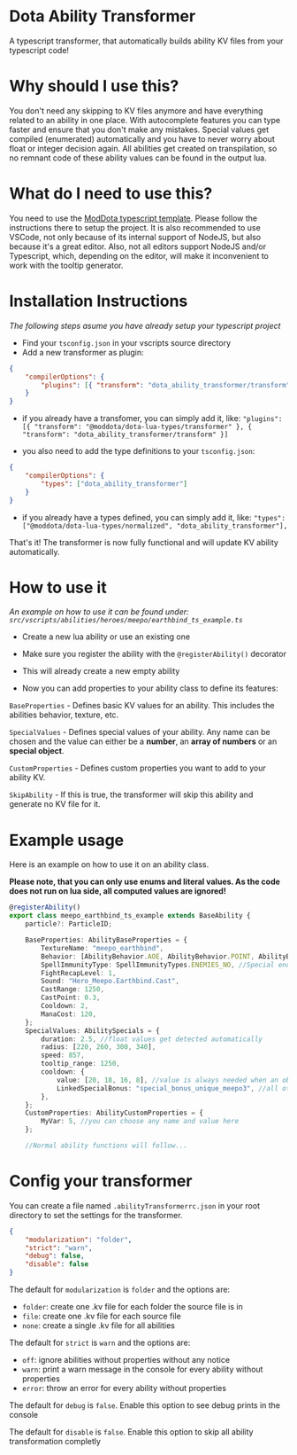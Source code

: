 # Dota Ability Transformer

A typescript transformer, that automatically builds ability KV files from your typescript code!

# Why should I use this?

You don't need any skipping to KV files anymore and have everything related to an ability in one place. With autocomplete features you can type faster and ensure that you don't make any mistakes. Special values get compiled (enumerated) automatically and you have to never worry about float or integer decision again.
All abilities get created on transpilation, so no remnant code of these ability values can be found in the output lua.

# What do I need to use this?

You need to use the [ModDota typescript template](https://github.com/ModDota/TypeScriptAddonTemplate). Please follow the instructions there to setup the project.
It is also recommended to use VSCode, not only because of its internal support of NodeJS, but also because it's a great editor. Also, not all editors support NodeJS and/or Typescript, which, depending on the editor, will make it inconvenient to work with the tooltip generator.

# Installation Instructions

_The following steps asume you have already setup your typescript project_

-   Find your `tsconfig.json` in your vscripts source directory
-   Add a new transformer as plugin:

```json
{
	"compilerOptions": {
		"plugins": [{ "transform": "dota_ability_transformer/transform" }]
	}
}
```

-   if you already have a transfomer, you can simply add it, like: `"plugins": [{ "transform": "@moddota/dota-lua-types/transformer" }, { "transform": "dota_ability_transformer/transform" }]`

-   you also need to add the type definitions to your `tsconfig.json`:

```json
{
	"compilerOptions": {
		"types": ["dota_ability_transformer"]
	}
}
```

-   if you already have a types defined, you can simply add it, like: `"types": ["@moddota/dota-lua-types/normalized", "dota_ability_transformer"],`

That's it! The transformer is now fully functional and will update KV ability automatically.

# How to use it

_An example on how to use it can be found under: `src/vscripts/abilities/heroes/meepo/earthbind_ts_example.ts`_

-   Create a new lua ability or use an existing one
-   Make sure you register the ability with the `@registerAbility()` decorator
-   This will already create a new empty ability

-   Now you can add properties to your ability class to define its features:

`BaseProperties` - Defines basic KV values for an ability. This includes the abilities behavior, texture, etc.

`SpecialValues` - Defines special values of your ability. Any name can be chosen and the value can either be a **number**, an **array of numbers** or an **special object**.

`CustomProperties` - Defines custom properties you want to add to your ability KV.

`SkipAbility` - If this is true, the transformer will skip this ability and generate no KV file for it.

# Example usage

Here is an example on how to use it on an ability class.

**Please note, that you can only use enums and literal values. As the code does not run on lua side, all computed values are ignored!**

```ts
@registerAbility()
export class meepo_earthbind_ts_example extends BaseAbility {
	particle?: ParticleID;

	BaseProperties: AbilityBaseProperties = {
		TextureName: "meepo_earthbind",
		Behavior: [AbilityBehavior.AOE, AbilityBehavior.POINT, AbilityBehavior.IGNORE_BACKSWING], //autocomplete helps to type faster
		SpellImmunityType: SpellImmunityTypes.ENEMIES_NO, //Special enums to support all types of properties
		FightRecapLevel: 1,
		Sound: "Hero_Meepo.Earthbind.Cast",
		CastRange: 1250,
		CastPoint: 0.3,
		Cooldown: 2,
		ManaCost: 120,
	};
	SpecialValues: AbilitySpecials = {
		duration: 2.5, //float values get detected automatically
		radius: [220, 260, 300, 340],
		speed: 857,
		tooltip_range: 1250,
		cooldown: {
			value: [20, 18, 16, 8], //value is always needed when an object is supplied
			LinkedSpecialBonus: "special_bonus_unique_meepo3", //all other keys of the object are optional
		},
	};
	CustomProperties: AbilityCustomProperties = {
		MyVar: 5, //you can choose any name and value here
	};

	//Normal ability functions will follow...
```

# Config your transformer

You can create a file named `.abilityTransformerrc.json` in your root directory to set the settings for the transformer.

```json
{
	"modularization": "folder",
	"strict": "warn",
	"debug": false,
	"disable": false
}
```

The default for `modularization` is `folder` and the options are:

-   `folder`: create one .kv file for each folder the source file is in
-   `file`: create one .kv file for each source file
-   `none`: create a single .kv file for all abilities

The default for `strict` is `warn` and the options are:

-   `off`: ignore abilities without properties without any notice
-   `warn`: print a warn message in the console for every ability without properties
-   `error`: throw an error for every ability without properties

The default for `debug` is `false`. Enable this option to see debug prints in the console

The default for `disable` is `false`. Enable this option to skip all ability transformation completly
